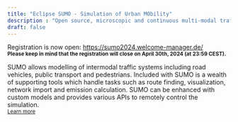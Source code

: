 ```yaml
---
title: "Eclipse SUMO - Simulation of Urban MObility"
description : "Open source, microscopic and continuous multi-modal traffic simulation package"
draft: false
---
```


<!-- ALERT 1 - Neue paper deadline -->
<!-- <div class="alert alert-primary" role="alert">
   New Paper submission deadline: Friday, <b>February 23th, 2024 - 23:59 CET</b>.
</div> -->

<div class="alert alert-success" role="alert">
  Registration is now open: <a href="https://sumo2024.welcome-manager.de/">https://sumo2024.welcome-manager.de/</a>
  <br>
  <small><b>Please keep in mind that the registration will close on April 30th, 2024 (at 23:59 CEST).</b></small>
</div>


<!-- YouTube Tutorial -->
<a data-youtube href="https://www.youtube.com/watch?v=3J5KqOPT2qI"></a>

<!-- Short text -->
SUMO allows modelling of intermodal traffic systems including road vehicles, public transport and pedestrians. Included with SUMO is a wealth of supporting tools which handle tasks such as route finding, visualization, network import and emission calculation. SUMO can be enhanced with custom models and provides various APIs to remotely control the simulation.   
<small>[Learn more <i class="fas fa-angle-right"></i>](about)</small>